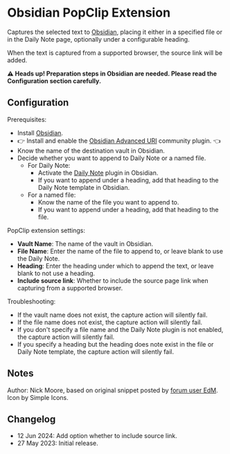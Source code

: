 # Obsidian PopClip Extension

Captures the selected text to [Obsidian][obsidian], placing it either in a specified file or in the Daily Note page, optionally under a configurable heading.

When the text is captured from a supported browser, the source link will be added.

**⚠️ Heads up! Preparation steps in Obsidian are needed. Please read the Configuration section carefully.**

## Configuration

Prerequisites:

- Install [Obsidian][obsidian].
- 👉 Install and enable the [Obsidian Advanced URI][uri-plugin] community plugin. 👈
- Know the name of the destination vault in Obsidian.
- Decide whether you want to append to Daily Note or a named file.
  - For Daily Note:
    - Activate the [Daily Note][dailynote-plugin] plugin in Obsidian.
    - If you want to append under a heading, add that heading to the Daily Note template in Obsidian.
  - For a named file:
    - Know the name of the file you want to append to.
    - If you want to append under a heading, add that heading to the file.

PopClip extension settings:

- **Vault Name**: The name of the vault in Obsidian.
- **File Name**: Enter the name of the file to append to, or leave blank to use the Daily Note.
- **Heading**: Enter the heading under which to append the text, or leave blank to not use a heading.
- **Include source link**: Whether to include the source page link when capturing from a supported browser.

Troubleshooting:

- If the vault name does not exist, the capture action will silently fail.
- If the file name does not exist, the capture action will silently fail.
- If you don't specify a file name and the Daily Note plugin is not enabled, the capture action will silently fail.
- If you specify a heading but the heading does note exist in the file or Daily Note template, the capture action will silently fail.

## Notes

Author: Nick Moore, based on original snippet posted by [forum user EdM][edm]. Icon by Simple Icons.

[obsidian]: https://obsidian.md/
[uri-plugin]: https://vinzent03.github.io/obsidian-advanced-uri/installing
[dailynote-plugin]: https://help.obsidian.md/Plugins/Daily+notes
[edm]: https://forum.popclip.app/t/clip-selection-to-obsidian/359

## Changelog

- 12 Jun 2024: Add option whether to include source link.
- 27 May 2023: Initial release.

